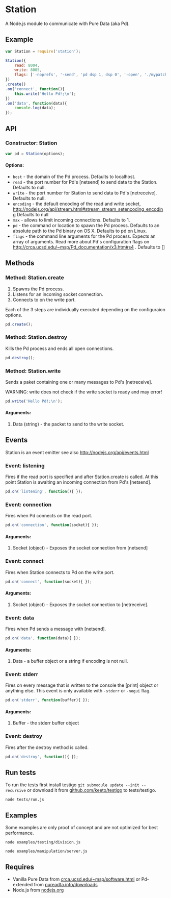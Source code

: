 Station
=======

A Node.js module to communicate with Pure Data (aka Pd).


Example
-------

```js
var Station = require('station');

Station({
	read: 8004,
	write: 8005,
	flags: ['-noprefs', '-send', 'pd dsp 1, dsp 0', '-open', './mypatch.pd']
})
.create()
.on('connect', function(){
	this.write('Hello Pd!;\n');
})
.on('data', function(data){
	console.log(data);
});
```


API
---

### Constructor: Station

```js
var pd = Station(options);
```

#### Options:

  - `host` - the domain of the Pd process. Defaults to localhost.
  - `read` - the port number for Pd's [netsend] to send data to the Station. 
  Defaults to null.
  - `write` - the port number for Station to send data to Pd's [netreceive]. 
  Defaults to null.
  - `encoding` - the default encoding of the read and write socket, 
  http://nodejs.org/api/stream.html#stream_stream_setencoding_encoding
  Defaults to null
  - `max` - allows to limit incoming connections. Defaults to 1.
  - `pd` - the command or location to spawn the Pd process. 
  Defaults to an absolute path to the Pd binary on OS X. Defaults to pd on Linux.
  - `flags` - the command line arguments for the Pd process. 
  Expects an array of arguments. Read more about Pd's configuration flags on 
  http://crca.ucsd.edu/~msp/Pd_documentation/x3.htm#s4 . 
  Defaults to []




Methods
-------


### Method: Station.create

1. Spawns the Pd process.
2. Listens for an incoming socket connection.
3. Connects to on the write port.

Each of the 3 steps are individually executed depending on the configuraion options.

```js
pd.create();
```


### Method: Station.destroy

Kills the Pd process and ends all open connections. 

```js
pd.destroy();
```


### Method: Station.write

Sends a paket containing one or many messages to Pd's [netreceive].

WARNING: write does not check if the write socket is ready and may error!

```js
pd.write('Hello Pd!;\n');
```

#### Arguments:

1. Data (string) - the packet to send to the write socket.



Events
------

Station is an event emitter see also http://nodejs.org/api/events.html



### Event: listening

Fires if the read port is specified and after Station.create is called. 
At this point Station is awaiting an incoming connection from Pd's [netsend].

```js
pd.on('listening', function(){ });
```



### Event: connection

Fires when Pd connects on the read port. 

```js
pd.on('connection', function(socket){ });
```

#### Arguments:

1. Socket (object) - Exposes the socket connection from [netsend]



### Event: connect

Fires when Station connects to Pd on the write port. 

```js
pd.on('connect', function(socket){ });
```

#### Arguments:

1. Socket (object) - Exposes the socket connection to [netreceive].



### Event: data

Fires when Pd sends a message with [netsend]. 

```js
pd.on('data', function(data){ });
```

#### Arguments:

1. Data - a buffer object or a string if encoding is not null.



### Event: stderr

Fires on every message that is written to the console the [print] object 
or anything else. This event is only available with `-stderr` or `-nogui` flag.

```js
pd.on('stderr', function(buffer){ });
```

#### Arguments:

1. Buffer - the stderr buffer object



### Event: destroy

Fires after the destroy method is called. 

```js
pd.on('destroy', function(){ });
```


Run tests
---------

To run the tests first install testigo `git submodule update --init --recursive` 
or download it from [github.com/keeto/testigo](https://github.com/keeto/testigo) to tests/testigo.

	node tests/run.js


Examples
--------

Some examples are only proof of concept and are not optimized for best performance.

	node examples/testing/division.js

	node examples/manipulation/server.js


Requires
--------
  - Vanilla Pure Data from 
  [crca.ucsd.edu/~msp/software.html](http://crca.ucsd.edu/~msp/software.html)
  or Pd-extended from [pureadta.info/downloads](http://puredata.info/downloads)
  - Node.js from [nodejs.org](http://nodejs.org/)


